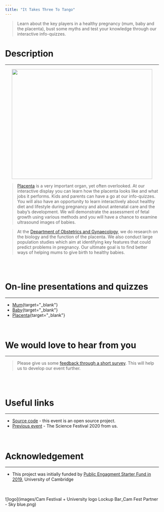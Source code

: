 ```yaml
---
title: "It Takes Three To Tango"
---
```


> Learn about the key players in a healthy pregnancy (mum, baby and the placenta), bust some myths and test your knowledge through our interactive info-quizzes.

# Description
***
<p align="center">
<img width="460" height="360" src="img/take3_to_tango.png">
</p>

>[Placenta](https://en.wikipedia.org/wiki/Placenta) is a very important organ, yet often overlooked. At our interactive display you can learn how the placenta looks like and what jobs it performs. Kids and parents can have a go at our info-quizzes. You will also have an opportunity to learn interactively about healthy diet and lifestyle during pregnancy and about antenatal care and the baby’s development. We will demonstrate the assessment of fetal growth using various methods and you will have a chance to examine ultrasound images of babies.

>At the [Department of Obstetrics and Gynaecology](https://www.obgyn.cam.ac.uk/), we do research on the biology and the function of the placenta. We also conduct large population studies which aim at identifying key features that could predict problems in pregnancy. Our ultimate goal is to find better ways of helping mums to give birth to healthy babies.

<br><br>

# On-line presentations and quizzes
***
* [Mum](slide-and-quiz/mum.html){target="_blank"}
* [Baby](slide-and-quiz/baby.html){target="_blank"}
* [Placenta](slide-and-quiz/placenta.html){target="_blank"}
<br><br><br>


# We would love to hear from you
***
> Please give us some [feedback through a short survey](https://www.surveymonkey.co.uk/r/HZDJ778). This will help us to develop our event further.

<br><br>

# Useful links 
***
* [Source code](https://github.com/ObsGynaeCam/CF2021) - this event is an open source project.
* [Previous event](https://sung.github.io/CamObsGynCSF2020/) - The Science Festival 2020 from us.
<br><br><br>

# Acknowledgement
***
* This project was initially funded by [Public Engagment Starter Fund in 2019](https://www.cam.ac.uk/public-engagement/information-for-staff-and-students/public-engagement-starter-fund-0), University of Cambridge
<br><br><br>

![logo](images/Cam Festival + University logo Lockup Bar_Cam Fest Partner - Sky blue.png)
<!--<img align="left" wdith="360" height="300" src="img/Yellow-03.jpg">-->

